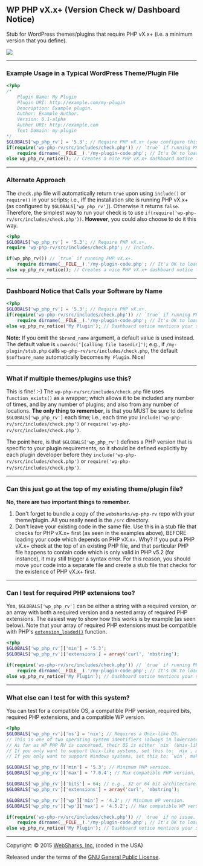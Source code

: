 ## WP PHP vX.x+ (Version Check w/ Dashboard Notice)

Stub for WordPress themes/plugins that require PHP vX.x+ (i.e. a minimum version that you define).

![](assets/screenshot.png)

---

### Example Usage in a Typical WordPress Theme/Plugin File

```php
<?php
/*
	Plugin Name: My Plugin
	Plugin URI: http://example.com/my-plugin
	Description: Example plugin.
	Author: Example Author.
	Version: 0.1-alpha
	Author URI: http://example.com
	Text Domain: my-plugin
*/
$GLOBALS['wp_php_rv'] = '5.3'; // Require PHP vX.x+ (you configure this).
if(require('wp-php-rv/src/includes/check.php')) // `true` if running PHP vX.x+.
	require dirname(__FILE__).'/my-plugin-code.php'; // It's OK to load your plugin.
else wp_php_rv_notice(); // Creates a nice PHP vX.x+ dashboard notice for the site owner.
```

---

### Alternate Approach

The `check.php` file will automatically return `true` upon using `include()` or `require()` in your scripts; i.e., iff the installation site is running PHP vX.x+ (as configured by `$GLOBALS['wp_php_rv']`). Otherwise it returns `false`. Therefore, the simplest way to run your check is to use `if(require('wp-php-rv/src/includes/check.php'))`. **However**, you could also choose to do it this way.

```php
<?php
$GLOBALS['wp_php_rv'] = '5.3'; // Require PHP vX.x+.
require 'wp-php-rv/src/includes/check.php'; // Include.

if(wp_php_rv()) // `true` if running PHP vX.x+.
	require dirname(__FILE__).'/my-plugin-code.php'; // It's OK to load your plugin.
else wp_php_rv_notice(); // Creates a nice PHP vX.x+ dashboard notice for the site owner.
```

---

### Dashboard Notice that Calls your Software by Name

```php
<?php
$GLOBALS['wp_php_rv'] = '5.3'; // Require PHP vX.x+.
if(require('wp-php-rv/src/includes/check.php')) // `true` if running PHP vX.x+.
	require dirname(__FILE__).'/my-plugin-code.php'; // It's OK to load your plugin.
else wp_php_rv_notice('My Plugin'); // Dashboard notice mentions your software specifically.
```

**Note:** If you omit the `$brand_name` argument, a default value is used instead. The default value is `ucwords('[calling file basedir]')`; e.g., if `/my-plugin/stub.php` calls `wp-php-rv/src/includes/check.php`, the default `$software_name` automatically becomes `My Plugin`. Nice!

---

### What if multiple themes/plugins use this?

This is fine! :-) The `wp-php-rv/src/includes/check.php` file uses `function_exists()` as a wrapper; which allows it to be included any number of times, and by any number of plugins; and also from any number of locations. **The only thing to remember**, is that you MUST be sure to define `$GLOBALS['wp_php_rv']` each time; i.e., each time you `include('wp-php-rv/src/includes/check.php')` or `require('wp-php-rv/src/includes/check.php')`.

The point here, is that `$GLOBALS['wp_php_rv']` defines a PHP version that is specific to your plugin requirements, so it should be defined explicitly by each plugin developer before they `include('wp-php-rv/src/includes/check.php')` or `require('wp-php-rv/src/includes/check.php')`.

---

### Can this just go at the top of my existing theme/plugin file?

**No, there are two important things to remember.**

1. Don't forget to bundle a copy of the `websharks/wp-php-rv` repo with your theme/plugin. All you really need is the `/src` directory.
2. Don't leave your existing code in the same file. Use this in a stub file that checks for PHP vX.x+ first (as seen in the examples above), BEFORE loading your code which depends on PHP vX.x+. Why? If you put a PHP vX.x+ check at the top of an existing PHP file, and that particular PHP file happens to contain code which is only valid in PHP v5.2 (for instance), it may still trigger a syntax error. For this reason, you should move your code into a separate file and create a stub file that checks for the existence of PHP vX.x+ first.

---

### Can I test for required PHP extensions too?

Yes, `$GLOBALS['wp_php_rv']` can be either a string with a required version, or an array with both a required version and a nested array of required PHP extensions. The easiest way to show how this works is by example (as seen below). Note that your array of required PHP extensions must be compatible with PHP's [`extension_loaded()`](http://php.net/manual/en/function.extension-loaded.php) function.

```php
<?php
$GLOBALS['wp_php_rv']['min'] = '5.3';
$GLOBALS['wp_php_rv']['extensions'] = array('curl', 'mbstring');

if(require('wp-php-rv/src/includes/check.php')) // `true` if running PHP vX.x+ w/ all required extensions.
	require dirname(__FILE__).'/my-plugin-code.php'; // It's OK to load your plugin.
else wp_php_rv_notice('My Plugin'); // Dashboard notice mentions your software specifically.
```

---

### What else can I test for with this system?

You can test for a compatible OS, a compatible PHP version, required bits, required PHP extensions, and a compatible WP version.

```php
<?php
$GLOBALS['wp_php_rv']['os'] = 'nix'; // Requires a Unix-like OS.
// This is one of two operating system identifiers (always in lowercase): `nix` or `win`
// As far as WP PHP RV is concerned, their OS is either `nix` (Unix-like) or `win` (Windows).
// If you only want to support Unix-like systems, set this to: `nix`, making Windows incompatible.
// If you only want to support Windows systems, set this to: `win`, making others incompatible.

$GLOBALS['wp_php_rv']['min'] = '5.3'; // Minimum PHP version.
$GLOBALS['wp_php_rv']['max'] = '7.0.4'; // Max compatible PHP version, if applicable.

$GLOBALS['wp_php_rv']['bits'] = 64; // e.g., 32 or 64 bit architecture.
$GLOBALS['wp_php_rv']['extensions'] = array('curl', 'mbstring');

$GLOBALS['wp_php_rv']['wp']['min'] = '4.2'; // Minimum WP version.
$GLOBALS['wp_php_rv']['wp']['max'] = '4.5.2'; // Max compatible WP version, if applicable.

if(require('wp-php-rv/src/includes/check.php')) // `true` if no issue.
	require dirname(__FILE__).'/my-plugin-code.php'; // It's OK to load your plugin.
else wp_php_rv_notice('My Plugin'); // Dashboard notice mentions your software specifically.
```

---

Copyright: © 2015 [WebSharks, Inc.](http://www.websharks-inc.com/bizdev/) (coded in the USA)

Released under the terms of the [GNU General Public License](http://www.gnu.org/licenses/gpl-3.0.html).
